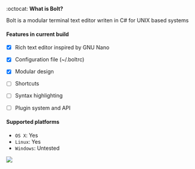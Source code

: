 :octocat:
__What is Bolt?__

Bolt is a modular terminal text editor writen in C# for UNIX based systems


#### Features in current build
- [x] Rich text editor inspired by GNU Nano
- [x] Configuration file (~/.boltrc)
- [x] Modular design
- [ ] Shortcuts
- [ ] Syntax highlighting
- [ ] Plugin system and API


#### Supported platforms
- `OS X`: Yes
- `Linux`: Yes
- `Windows`: Untested

<img src="http://i.imgur.com/wd16Ok8.png?1">


